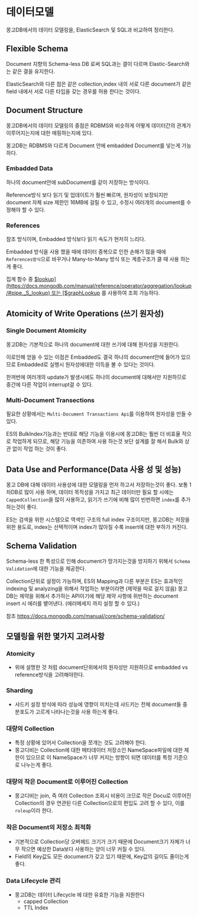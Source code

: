 # 데이터모델

몽고DB에서의 데이터 모델링을, ElasticSearch 및 SQL과 비교하여 정리한다.

## Flexible Schema

Document 지향의 Schema-less DB 로써 SQL과는 결이 다르며 Elastic-Search와는 같은 결을 유지한다.

ElasticSearch와 다른 점은 같은 collection,index 내의 서로 다른 document가 같은 field 내에서 서로 다른 타입을 갖는 경우를 허용 한다는 것이다.

## Document Structure

몽고DB에서의 데이터 모델링의 중점은 RDBMS와 비슷하게 어떻게 데이터간의 관계가 이루어지는지에 대한 매핑하는지에 있다.

몽고DB는 RDBMS와 다르게 Document 안에 embadded Document를 넣는게 가능하다.

### Embadded Data

하나의 document안에 subDocument를 같이 저장하는 방식이다.

Reference방식 보다 읽기 및 업데이트가 훨씬 빠르며, 원자성이 보장되지만 document 자체 size 제한인 16MB에 걸릴 수 있고, 수정시 여러개의 document를 수정해야 할 수 있다.

### References

참조 방식이며, Embadded 방식보다 읽기 속도가 현저히 느리다.

Embadded 방식을 사용 했을 때에 데이터 중복으로 인한 손해가 많을 때에 `References방식`으로 바꾸거나 Many-to-Many 방식 또는 계층구조가 클 때 사용 하는게 좋다.

집계 함수 중 [$lookup](https://docs.mongodb.com/manual/reference/operator/aggregation/lookup/#pipe._S_lookup) 또는 [$graphLookup](https://docs.mongodb.com/manual/reference/operator/aggregation/graphLookup/#pipe._S_graphLookup) 를 사용하여 조회 가능하다.

## Atomicity of Write Operations (쓰기 원자성)

### Single Document Atomicity

몽고DB는 기본적으로 하나의 document에 대한 쓰기에 대해 원자성을 지원한다.

이로인해 얻을 수 있는 이점은 Embadded도 결국 하나의 document안에 들어가 있으므로 Embadded로 실행시 원자성에대한 이득을 볼 수 있다는 것이다.

한꺼번에 여러개의 update가 발생시에도 하나의 document에 대해서만 지원하므로 중간에 다른 작업이 interrupt걸 수 있다.

### Multi-Document Transections

필요한 상황에서는 `Multi-Document Transactions Api`를 이용하여 원자성을 만들 수 있다.

ES의 BulkIndex기능과는 반대로 해당 기능을 이용시에 몽고DB는 훨씬 더 비효율 적으로 작업하게 되므로, 해당 기능을 의존하여 사용 하는것 보단 설계를 잘 해서 Bulk와 상관 없이 작업 하는 것이 좋다.

## Data Use and Performance(Data 사용 성 및 성능)

몽고 DB에 대해 데이터 사용성에 대한 모델링을 먼저 하고서 저장하는것이 좋다. 보통 1차DB로 많이 사용 하며, 데이터 목적성을 가지고 최근 데이터만 필요 할 시에는 `CappedCollection`을 많이 사용하고, 읽기가 쓰기에 비해 많이 빈번하면 `index`를 추가 하는것이 좋다.

ES는 검색을 위한 시스템으로 역색인 구조의 full index 구조이지만, 몽고DB는 저장을 위한 용도로, index는 선택적이며 index가 많아질 수록 insert에 대한 부하가 커진다.

## Schema Validation

Schema-less 한 특성으로 인해 document가 망가지는것을 방지하기 위해서 `Schema Validation`에 대한 기능을 제공한다.

Collection단위로 설정이 가능하며, ES의 Mapping과 다른 부분은 ES는 효과적인 indexing 및 analyzing을 위해서 작업하는 부분이라면 (제약을 따로 걸지 않음) 몽고 DB는 제약을 위해서 추가하는 API이기에 해당 제약 사항에 위반하는 document insert 시 에러를 뱉어낸다. (에러메세지 까지 설정 할 수 있다.)

참조 https://docs.mongodb.com/manual/core/schema-validation/

## 모델링을 위한 몇가지 고려사항

### Atomicity

 - 위에 설명한 것 처럼 document단위에서의 원자성만 지원하므로 embadded vs reference방식을 고려해야한다.

### Sharding

 - 샤드키 설정 방식에 따라 성능에 영향이 미치는데 샤드키는 전체 document들 중 분포도가 고르게 나타나는것을 사용 하는게 좋다.

### 대량의 Collection

 - 특정 상황에 있어서 Collection을 쪼개는 것도 고려해야 한다.
 - 몽고디비는 Collection에 대한 메타데이터 저장소인 NameSpace파일에 대한 제한이 있으므로 이 NameSpace가 너무 커지는 방향이 되면 데이터를 특정 기준으로 나누는게 좋다.

### 대량의 작은 Document로 이루어진 Collection

 - 몽고디비는 join, 즉 여러 Collection 조회시 비용이 크므로 작은 Docu로 이루어진 Collection의 경우 연관된 다른 Collection으로의 편입도 고려 할 수 있다, 이를 `roleup`이라 한다.

### 작은 Document의 저장소 최적화

 - 기본적으로 Collection당 오버헤드 크기가 크기 때문에 Document크기 자체가 너무 작으면 예상한 Data보다 사용하는 양이 너무 커질 수 있다.
 - Field의 Key값도 모든 document가 갖고 있기 때문에, Key값의 길이도 줄이는게 좋다.

### Data Lifecycle 관리

 - 몽고DB는 데이터 Lifecycle 에 대한 유효한 기능을 지원한다
   - capped Collection
   - TTL Index
